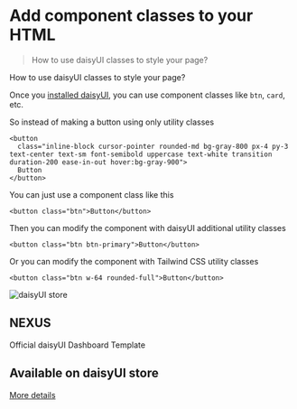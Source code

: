 # Add component classes to your HTML

> How to use daisyUI classes to style your page?



How to use daisyUI classes to style your page?

Once you [installed daisyUI](/docs/install/), you can use component classes like `btn`, `card`, etc.

So instead of making a button using only utility classes

```
<button
  class="inline-block cursor-pointer rounded-md bg-gray-800 px-4 py-3 text-center text-sm font-semibold uppercase text-white transition duration-200 ease-in-out hover:bg-gray-900">
  Button
</button>
```

You can just use a component class like this

```
<button class="btn">Button</button>
```

Then you can modify the component with daisyUI additional utility classes

```
<button class="btn btn-primary">Button</button>
```

Or you can modify the component with Tailwind CSS utility classes

```
<button class="btn w-64 rounded-full">Button</button>
```

![daisyUI store](https://img.daisyui.com/images/store/nexus.webp)

## NEXUS  
Official daisyUI Dashboard Template

## Available on daisyUI store

[More details](/store)
